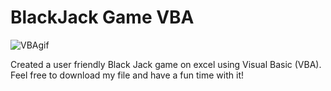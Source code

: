 # BlackJack Game VBA
 
![VBAgif](https://user-images.githubusercontent.com/115364028/227351664-2c1bd6f9-5d90-421d-a4a7-3a21b712cc82.gif)

Created a user friendly Black Jack game on excel using Visual Basic (VBA). Feel free to download my file and have a fun time with it!
